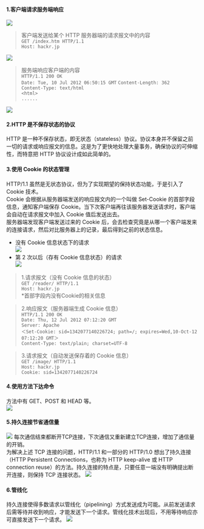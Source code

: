#### 1.客户端请求服务端响应
![](http://www.ituring.com.cn/figures/2014/PIC%20HTTP/06.d02z.004.png)  

> 客户端发送给某个 HTTP 服务器端的请求报文中的内容  
`GET /index.htm HTTP/1.1`  
`Host: hackr.jp`  

![](http://www.ituring.com.cn/figures/2014/PIC%20HTTP/06.d02z.005.png)

> 服务端响应客户端的内容  
`HTTP/1.1 200 OK`  
`Date: Tue, 10 Jul 2012 06:50:15 GMT`
`Content-Length: 362`  
`Content-Type: text/html`  
`<html>`  
`......`

![](http://www.ituring.com.cn/figures/2014/PIC%20HTTP/06.d02z.006.png)

#### 2.HTTP 是不保存状态的协议
HTTP 是一种不保存状态，即无状态（stateless）协议。协议本身并不保留之前一切的请求或响应报文的信息。这是为了更快地处理大量事务，确保协议的可伸缩性，而特意把 HTTP 协议设计成如此简单的。

#### 3.使用 Cookie 的状态管理
HTTP/1.1 虽然是无状态协议，但为了实现期望的保持状态功能，于是引入了 Cookie 技术。  
Cookie 会根据从服务器端发送的响应报文内的一个叫做 Set-Cookie 的首部字段信息，通知客户端保存 Cookie。当下次客户端再往该服务器发送请求时，客户端会自动在请求报文中加入 Cookie 值后发送出去。  
服务器端发现客户端发送过来的 Cookie 后，会去检查究竟是从哪一个客户端发来的连接请求，然后对比服务器上的记录，最后得到之前的状态信息。

* 没有 Cookie 信息状态下的请求  
![](http://images.gitbook.cn/d8263ca0-3ba4-11e8-9f33-a7686c32808c)  
* 第 2 次以后（存有 Cookie 信息状态）的请求  
![](http://www.ituring.com.cn/figures/2014/PIC%20HTTP/06.d02z.024.png)  

> 1.请求报文（没有 Cookie 信息的状态）  
`GET /reader/ HTTP/1.1`  
`Host: hackr.jp`  
*首部字段内没有Cookie的相关信息

> 2.响应报文（服务器端生成 Cookie 信息）  
`HTTP/1.1 200 OK`  
`Date: Thu, 12 Jul 2012 07:12:20 GMT`  
`Server: Apache`  
`＜Set-Cookie: sid=1342077140226724; path=/; expires=Wed,10-Oct-12 07:12:20 GMT＞`  
`Content-Type: text/plain; charset=UTF-8`  

> 3.请求报文（自动发送保存着的 Cookie 信息）  
`GET /image/ HTTP/1.1`  
`Host: hackr.jp`  
`Cookie: sid=1342077140226724`  

#### 4.使用方法下达命令
方法中有 GET、POST 和 HEAD 等。  
![](http://www.ituring.com.cn/figures/2014/PIC%20HTTP/06.d02z.017.png)

#### 5.持久连接节省通信量
![](http://www.ituring.com.cn/figures/2014/PIC%20HTTP/06.d02z.018.png)
每次通信结束都断开TCP连接，下次通信又重新建立TCP连接，增加了通信量的开销。  
为解决上述 TCP 连接的问题，HTTP/1.1 和一部分的 HTTP/1.0 想出了持久连接（HTTP Persistent Connections，也称为 HTTP keep-alive 或 HTTP connection reuse）的方法。持久连接的特点是，只要任意一端没有明确提出断开连接，则保持 TCP 连接状态。
![](http://www.ituring.com.cn/figures/2014/PIC%20HTTP/06.d02z.020.png)  
 
#### 6.管线化
持久连接使得多数请求以管线化（pipelining）方式发送成为可能。从前发送请求后需等待并收到响应，才能发送下一个请求。管线化技术出现后，不用等待响应亦可直接发送下一个请求。
![](http://www.ituring.com.cn/figures/2014/PIC%20HTTP/06.d02z.021.png)
